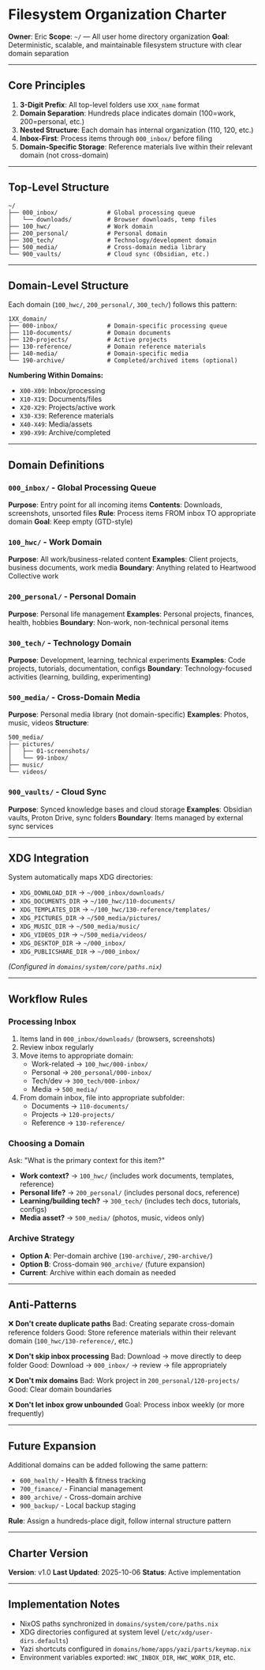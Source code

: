 # Filesystem Organization Charter

**Owner**: Eric
**Scope**: `~/` — All user home directory organization
**Goal**: Deterministic, scalable, and maintainable filesystem structure with clear domain separation

---

## Core Principles

1. **3-Digit Prefix**: All top-level folders use `XXX_name` format
2. **Domain Separation**: Hundreds place indicates domain (100=work, 200=personal, etc.)
3. **Nested Structure**: Each domain has internal organization (110, 120, etc.)
4. **Inbox-First**: Process items through `000_inbox/` before filing
5. **Domain-Specific Storage**: Reference materials live within their relevant domain (not cross-domain)

---

## Top-Level Structure

```
~/
├── 000_inbox/              # Global processing queue
│   └── downloads/          # Browser downloads, temp files
├── 100_hwc/                # Work domain
├── 200_personal/           # Personal domain
├── 300_tech/               # Technology/development domain
├── 500_media/              # Cross-domain media library
└── 900_vaults/             # Cloud sync (Obsidian, etc.)
```

---

## Domain-Level Structure

Each domain (`100_hwc/`, `200_personal/`, `300_tech/`) follows this pattern:

```
1XX_domain/
├── 000-inbox/              # Domain-specific processing queue
├── 110-documents/          # Domain documents
├── 120-projects/           # Active projects
├── 130-reference/          # Domain reference materials
├── 140-media/              # Domain-specific media
└── 190-archive/            # Completed/archived items (optional)
```

**Numbering Within Domains:**
- `X00-X09`: Inbox/processing
- `X10-X19`: Documents/files
- `X20-X29`: Projects/active work
- `X30-X39`: Reference materials
- `X40-X49`: Media/assets
- `X90-X99`: Archive/completed

---

## Domain Definitions

### `000_inbox/` - Global Processing Queue
**Purpose**: Entry point for all incoming items
**Contents**: Downloads, screenshots, unsorted files
**Rule**: Process items FROM inbox TO appropriate domain
**Goal**: Keep empty (GTD-style)

### `100_hwc/` - Work Domain
**Purpose**: All work/business-related content
**Examples**: Client projects, business documents, work media
**Boundary**: Anything related to Heartwood Collective work

### `200_personal/` - Personal Domain
**Purpose**: Personal life management
**Examples**: Personal projects, finances, health, hobbies
**Boundary**: Non-work, non-technical personal items

### `300_tech/` - Technology Domain
**Purpose**: Development, learning, technical experiments
**Examples**: Code projects, tutorials, documentation, configs
**Boundary**: Technology-focused activities (learning, building, experimenting)

### `500_media/` - Cross-Domain Media
**Purpose**: Personal media library (not domain-specific)
**Examples**: Photos, music, videos
**Structure**:
```
500_media/
├── pictures/
│   ├── 01-screenshots/
│   └── 99-inbox/
├── music/
└── videos/
```

### `900_vaults/` - Cloud Sync
**Purpose**: Synced knowledge bases and cloud storage
**Examples**: Obsidian vaults, Proton Drive, sync folders
**Boundary**: Items managed by external sync services

---

## XDG Integration

System automatically maps XDG directories:
- `XDG_DOWNLOAD_DIR` → `~/000_inbox/downloads/`
- `XDG_DOCUMENTS_DIR` → `~/100_hwc/110-documents/`
- `XDG_TEMPLATES_DIR` → `~/100_hwc/130-reference/templates/`
- `XDG_PICTURES_DIR` → `~/500_media/pictures/`
- `XDG_MUSIC_DIR` → `~/500_media/music/`
- `XDG_VIDEOS_DIR` → `~/500_media/videos/`
- `XDG_DESKTOP_DIR` → `~/000_inbox/`
- `XDG_PUBLICSHARE_DIR` → `~/000_inbox/`

*(Configured in `domains/system/core/paths.nix`)*

---

## Workflow Rules

### Processing Inbox
1. Items land in `000_inbox/downloads/` (browsers, screenshots)
2. Review inbox regularly
3. Move items to appropriate domain:
   - Work-related → `100_hwc/000-inbox/`
   - Personal → `200_personal/000-inbox/`
   - Tech/dev → `300_tech/000-inbox/`
   - Media → `500_media/`
4. From domain inbox, file into appropriate subfolder:
   - Documents → `110-documents/`
   - Projects → `120-projects/`
   - Reference → `130-reference/`

### Choosing a Domain
Ask: "What is the primary context for this item?"
- **Work context?** → `100_hwc/` (includes work documents, templates, reference)
- **Personal life?** → `200_personal/` (includes personal docs, reference)
- **Learning/building tech?** → `300_tech/` (includes tech docs, tutorials, configs)
- **Media asset?** → `500_media/` (photos, music, videos only)

### Archive Strategy
- **Option A**: Per-domain archive (`190-archive/`, `290-archive/`)
- **Option B**: Cross-domain `900_archive/` (future expansion)
- **Current**: Archive within each domain as needed

---

## Anti-Patterns

❌ **Don't create duplicate paths**
Bad: Creating separate cross-domain reference folders
Good: Store reference materials within their relevant domain (`100_hwc/130-reference/`, etc.)

❌ **Don't skip inbox processing**
Bad: Download → move directly to deep folder
Good: Download → `000_inbox/` → review → file appropriately

❌ **Don't mix domains**
Bad: Work project in `200_personal/120-projects/`
Good: Clear domain boundaries

❌ **Don't let inbox grow unbounded**
Goal: Process inbox weekly (or more frequently)

---

## Future Expansion

Additional domains can be added following the same pattern:
- `600_health/` - Health & fitness tracking
- `700_finance/` - Financial management
- `800_archive/` - Cross-domain archive
- `900_backup/` - Local backup staging

**Rule**: Assign a hundreds-place digit, follow internal structure pattern

---

## Charter Version

**Version**: v1.0
**Last Updated**: 2025-10-06
**Status**: Active implementation

---

## Implementation Notes

- NixOS paths synchronized in `domains/system/core/paths.nix`
- XDG directories configured at system level (`/etc/xdg/user-dirs.defaults`)
- Yazi shortcuts configured in `domains/home/apps/yazi/parts/keymap.nix`
- Environment variables exported: `HWC_INBOX_DIR`, `HWC_WORK_DIR`, etc.
